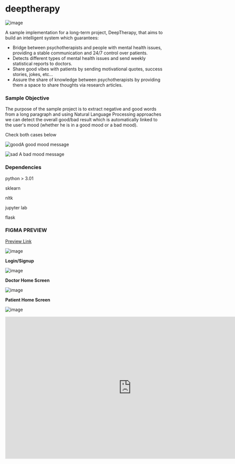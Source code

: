# deeptherapy
![image](https://user-images.githubusercontent.com/47258547/156894758-ae97e64e-12b4-45fb-b09f-c8480376d453.png)

A sample implementation for a long-term project, DeepTherapy, that aims to build an intelligent system which guarantees:

- Bridge between psychotherapists and people with mental health issues, providing a stable communication and 24/7 control over patients.
- Detects different types of mental health issues and send weekly statistical reports to doctors. 
- Share good vibes with patients by sending motivational quotes, success stories, jokes, etc...
- Assure the share of knowledge between psychotherapists by providing them a space to share thoughts via research articles.

### **Sample Objective**

The purpose of the sample project is to extract negative and good words from a long paragraph and using Natural Language Processing approaches we can detect the overall good/bad result which is automatically linked to the user's mood (whether he is in a good mood or a bad mood).


Check both cases below



![good](https://user-images.githubusercontent.com/47258547/156894388-2a822cd1-413b-468e-bcda-7ee958cb95f1.png)A good mood message

![sad](https://user-images.githubusercontent.com/47258547/156894344-fae0b2b8-c8e6-4341-a3ac-a1279b83d2dd.png)
A bad mood message


### **Dependencies**
python > 3.01

sklearn

nltk

jupyter lab

flask

### **FIGMA PREVIEW**
[Preview Link](https://www.figma.com/file/jR6Q83itFxDFcHKUhpdvWw/Untitled?node-id=0%3A1)

![image](https://user-images.githubusercontent.com/47258547/156897009-b96e5c86-b352-4f73-8782-cdf0291cef6b.png)

**Login/Signup**


![image](https://user-images.githubusercontent.com/47258547/156895458-eda38d68-fdb5-4e0f-a1a8-f401e0fe2d38.png)

**Doctor Home Screen**

![image](https://user-images.githubusercontent.com/47258547/156895506-c6a22d51-23d8-4b87-a28f-39b53e5b0767.png)

**Patient Home Screen**

![image](https://user-images.githubusercontent.com/47258547/156897285-552fe9ac-b3d3-4206-8e6b-e2792d26b7f6.png)


<iframe style="border: 1px solid rgba(0, 0, 0, 0.1);" width="800" height="450" src="https://www.figma.com/embed?embed_host=share&url=https%3A%2F%2Fwww.figma.com%2Ffile%2FjR6Q83itFxDFcHKUhpdvWw%2FUntitled%3Fnode-id%3D0%253A1" allowfullscreen></iframe>

